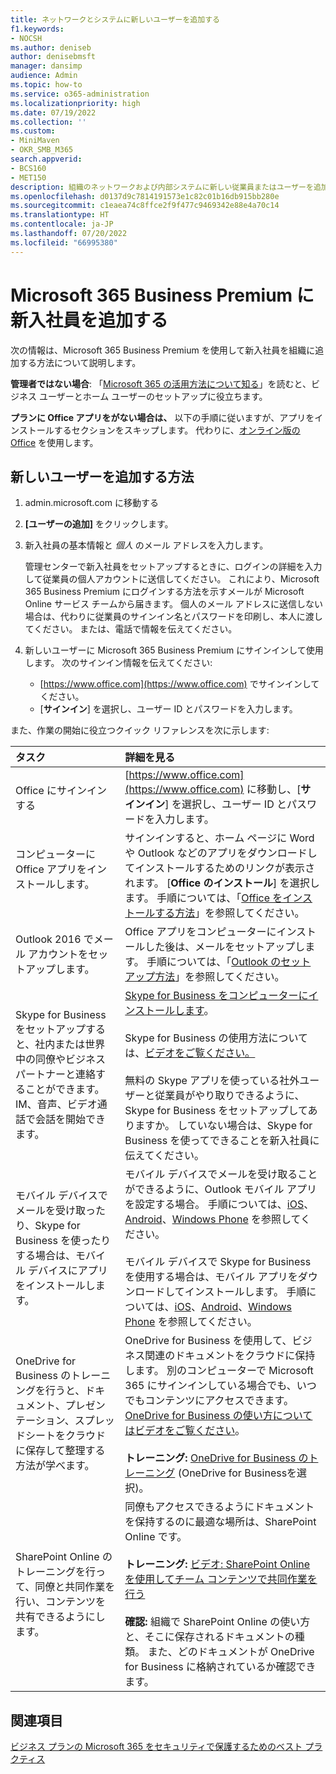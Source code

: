 ```yaml
---
title: ネットワークとシステムに新しいユーザーを追加する
f1.keywords:
- NOCSH
ms.author: deniseb
author: denisebmsft
manager: dansimp
audience: Admin
ms.topic: how-to
ms.service: o365-administration
ms.localizationpriority: high
ms.date: 07/19/2022
ms.collection: ''
ms.custom:
- MiniMaven
- OKR_SMB_M365
search.appverid:
- BCS160
- MET150
description: 組織のネットワークおよび内部システムに新しい従業員またはユーザーを追加する方法。 新入社員が会社に入社したら、ネットワークに安全に追加する必要があります。
ms.openlocfilehash: d0137d9c7814191573e1c82c01b16db915bb280e
ms.sourcegitcommit: c1eaea74c8ffce2f9f477c9469342e88e4a70c14
ms.translationtype: HT
ms.contentlocale: ja-JP
ms.lasthandoff: 07/20/2022
ms.locfileid: "66995380"
---
```

# <a name="add-a-new-employee-in-microsoft-365-business-premium"></a>Microsoft 365 Business Premium に新入社員を追加する

次の情報は、Microsoft 365 Business Premium を使用して新入社員を組織に追加する方法について説明します。
  
 **管理者ではない場合**: 「[Microsoft 365 の活用方法について知る](https://support.microsoft.com/office/396b8d9e-e118-42d0-8a0d-87d1f2f055fb)」を読むと、ビジネス ユーザーとホーム ユーザーのセットアップに役立ちます。 
  
 **プランに Office アプリをがない場合は、** 以下の手順に従いますが、アプリをインストールするセクションをスキップします。 代わりに、[オンライン版の Office](https://support.microsoft.com/office/91a4ec74-67fe-4a84-a268-f6bdf3da1804) を使用します。

## <a name="how-to-add-a-new-user"></a>新しいユーザーを追加する方法

1. admin.microsoft.com に移動する

2. **[ユーザーの追加]** をクリックします。

3. 新入社員の基本情報と *個人* のメール アドレスを入力します。

    管理センターで新入社員をセットアップするときに、ログインの詳細を入力して従業員の個人アカウントに送信してください。 これにより、Microsoft 365 Business Premium にログインする方法を示すメールが Microsoft Online サービス チームから届きます。 個人のメール アドレスに送信しない場合は、代わりに従業員のサインイン名とパスワードを印刷し、本人に渡してください。 または、電話で情報を伝えてください。
  
4. 新しいユーザーに Microsoft 365 Business Premium にサインインして使用します。 次のサインイン情報を伝えてください:
  
    - [https://www.office.com](https://www.office.com) でサインインしてください。
    - [**サインイン**] を選択し、ユーザー ID とパスワードを入力します。
  
また、作業の開始に役立つクイック リファレンスを次に示します:
  
|**タスク**|**詳細を見る**|
|:-----|:-----|
|Office にサインインする  <br/> |[https://www.office.com](https://www.office.com) に移動し、[**サインイン**] を選択し、ユーザー ID とパスワードを入力します。  <br/> |
|コンピューターに Office アプリをインストールします。  <br/><br/> |サインインすると、ホーム ページに Word や Outlook などのアプリをダウンロードしてインストールするためのリンクが表示されます。  [**Office のインストール**] を選択します。         手順については、「[Office をインストールする方法](https://support.microsoft.com/office/4414eaaf-0478-48be-9c42-23adc4716658)」を参照してください。  <br/> |
|Outlook 2016 でメール アカウントをセットアップします。  <br/> |Office アプリをコンピューターにインストールした後は、メールをセットアップします。 手順については、「[Outlook のセットアップ方法](https://support.microsoft.com/office/6e27792a-9267-4aa4-8bb6-c84ef146101b)」を参照してください。  <br/> |
|Skype for Business をセットアップすると、社内または世界中の同僚やビジネス パートナーと連絡することができます。 IM、音声、ビデオ通話で会話を開始できます。  <br/> |[Skype for Business をコンピューターにインストールします](https://support.microsoft.com/office/8a0d4da8-9d58-44f9-9759-5c8f340cb3fb)。  <br/> <br/>Skype for Business の使用方法については、[ビデオをご覧ください。](https://support.microsoft.com/office/3a21eca4-434d-41f1-ab06-3d4a268573b7) <br/> <br/>無料の Skype アプリを使っている社外ユーザーと従業員がやり取りできるように、Skype for Business をセットアップしてありますか。 していない場合は、Skype for Business を使ってできることを新入社員に伝えてください。  <br/> |
|モバイル デバイスでメールを受け取ったり、Skype for Business を使ったりする場合は、モバイル デバイスにアプリをインストールします。  <br/> |モバイル デバイスでメールを受け取ることができるように、Outlook モバイル アプリを設定する場合。 手順については、[iOS](https://support.microsoft.com/office/b2de2161-cc1d-49ef-9ef9-81acd1c8e234)、[Android](https://support.microsoft.com/office/886db551-8dfa-4fd5-b835-f8e532091872)、[Windows Phone](https://support.microsoft.com/office/181a112a-be92-49ca-ade5-399264b3d417) を参照してください。 <br/> <br/>モバイル デバイスで Skype for Business を使用する場合は、モバイル アプリをダウンロードしてインストールします。 手順については、[iOS](https://support.microsoft.com/office/3239c8a3-cf55-4ff0-a967-5de51911c049#OS_Type=iOS)、[Android](https://support.microsoft.com/office/4d1b7dfa-5b0b-4868-bae5-25947fb99e6e#OS_Type=Android)、[Windows Phone](https://support.microsoft.com/office/4d1b7dfa-5b0b-4868-bae5-25947fb99e6e#OS_Type=Windows_Phone) を参照してください。 <br/> |
|OneDrive for Business のトレーニングを行うと、ドキュメント、プレゼンテーション、スプレッドシートをクラウドに保存して整理する方法が学べます。  <br/> |OneDrive for Business を使用して、ビジネス関連のドキュメントをクラウドに保持します。 別のコンピューターで Microsoft 365 にサインインしている場合でも、いつでもコンテンツにアクセスできます。 [OneDrive for Business の使い方についてはビデオをご覧ください](https://support.microsoft.com/office/b30da4eb-ddd2-44b6-943b-e6fbfc6b8dde)。 <br/><br/> **トレーニング:** [OneDrive for Business のトレーニング](https://support.microsoft.com/office/1f608184-b7e6-43ca-8753-2ff679203132) (OneDrive for Businessを選択)。  <br/> |
|SharePoint Online のトレーニングを行って、同僚と共同作業を行い、コンテンツを共有できるようにします。  <br/> |同僚もアクセスできるようにドキュメントを保持するのに最適な場所は、SharePoint Online です。  <br/> <br/>**トレーニング:** [ビデオ: SharePoint Online を使用してチーム コンテンツで共同作業を行う](https://support.microsoft.com/office/c17b6824-cc22-478f-8757-497cc6b57121) <br/><br/> **確認:** 組織で SharePoint Online の使い方と、そこに保存されるドキュメントの種類。 また、どのドキュメントが OneDrive for Business に格納されているか確認できます。  <br/> |

## <a name="see-also"></a>関連項目

[ビジネス プランの Microsoft 365 をセキュリティで保護するためのベスト プラクティス](../admin/security-and-compliance/secure-your-business-data.md)